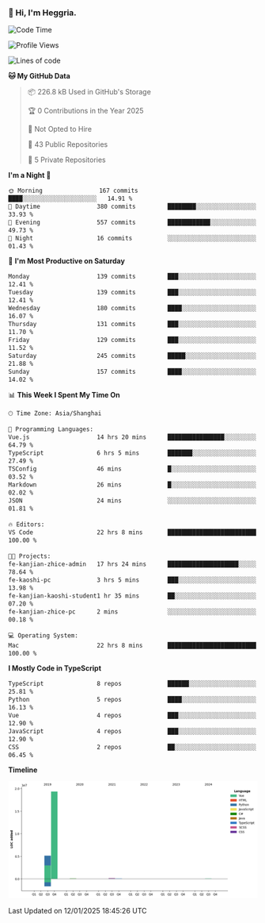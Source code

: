 ### 👋 Hi, I'm Heggria.

<!--START_SECTION:waka-->
![Code Time](http://img.shields.io/badge/Code%20Time-1%2C015%20hrs-blue)

![Profile Views](http://img.shields.io/badge/Profile%20Views-0-blue)

![Lines of code](https://img.shields.io/badge/From%20Hello%20World%20I%27ve%20Written-24.8%20million%20lines%20of%20code-blue)

**🐱 My GitHub Data** 

> 📦 226.8 kB Used in GitHub's Storage 
 > 
> 🏆 0 Contributions in the Year 2025
 > 
> 🚫 Not Opted to Hire
 > 
> 📜 43 Public Repositories 
 > 
> 🔑 5 Private Repositories 
 > 
**I'm a Night 🦉** 

```text
🌞 Morning                167 commits         ████░░░░░░░░░░░░░░░░░░░░░   14.91 % 
🌆 Daytime                380 commits         ████████░░░░░░░░░░░░░░░░░   33.93 % 
🌃 Evening                557 commits         ████████████░░░░░░░░░░░░░   49.73 % 
🌙 Night                  16 commits          ░░░░░░░░░░░░░░░░░░░░░░░░░   01.43 % 
```
📅 **I'm Most Productive on Saturday** 

```text
Monday                   139 commits         ███░░░░░░░░░░░░░░░░░░░░░░   12.41 % 
Tuesday                  139 commits         ███░░░░░░░░░░░░░░░░░░░░░░   12.41 % 
Wednesday                180 commits         ████░░░░░░░░░░░░░░░░░░░░░   16.07 % 
Thursday                 131 commits         ███░░░░░░░░░░░░░░░░░░░░░░   11.70 % 
Friday                   129 commits         ███░░░░░░░░░░░░░░░░░░░░░░   11.52 % 
Saturday                 245 commits         █████░░░░░░░░░░░░░░░░░░░░   21.88 % 
Sunday                   157 commits         ████░░░░░░░░░░░░░░░░░░░░░   14.02 % 
```


📊 **This Week I Spent My Time On** 

```text
🕑︎ Time Zone: Asia/Shanghai

💬 Programming Languages: 
Vue.js                   14 hrs 20 mins      ████████████████░░░░░░░░░   64.79 % 
TypeScript               6 hrs 5 mins        ███████░░░░░░░░░░░░░░░░░░   27.49 % 
TSConfig                 46 mins             █░░░░░░░░░░░░░░░░░░░░░░░░   03.52 % 
Markdown                 26 mins             █░░░░░░░░░░░░░░░░░░░░░░░░   02.02 % 
JSON                     24 mins             ░░░░░░░░░░░░░░░░░░░░░░░░░   01.81 % 

🔥 Editors: 
VS Code                  22 hrs 8 mins       █████████████████████████   100.00 % 

🐱‍💻 Projects: 
fe-kanjian-zhice-admin   17 hrs 24 mins      ████████████████████░░░░░   78.64 % 
fe-kaoshi-pc             3 hrs 5 mins        ███░░░░░░░░░░░░░░░░░░░░░░   13.98 % 
fe-kanjian-kaoshi-student1 hr 35 mins        ██░░░░░░░░░░░░░░░░░░░░░░░   07.20 % 
fe-kanjian-zhice-pc      2 mins              ░░░░░░░░░░░░░░░░░░░░░░░░░   00.18 % 

💻 Operating System: 
Mac                      22 hrs 8 mins       █████████████████████████   100.00 % 
```

**I Mostly Code in TypeScript** 

```text
TypeScript               8 repos             ██████░░░░░░░░░░░░░░░░░░░   25.81 % 
Python                   5 repos             ████░░░░░░░░░░░░░░░░░░░░░   16.13 % 
Vue                      4 repos             ███░░░░░░░░░░░░░░░░░░░░░░   12.90 % 
JavaScript               4 repos             ███░░░░░░░░░░░░░░░░░░░░░░   12.90 % 
CSS                      2 repos             ██░░░░░░░░░░░░░░░░░░░░░░░   06.45 % 
```



**Timeline**

![Lines of Code chart](https://raw.githubusercontent.com/heggria/heggria/main/assets/bar_graph.png)


 Last Updated on 12/01/2025 18:45:26 UTC
<!--END_SECTION:waka-->
